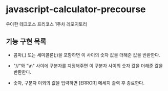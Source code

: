 # javascript-calculator-precourse

우아한 테크코스 프리코스 1주차 레포지토리


## 기능 구현 목록

- 콤마(,) 또는 세미콜론(;)을 포함하면 이 사이의 숫자 값을 더해준 값을 반환한다.

- "//"와 "\n" 사이에 구분자를 지정해주면 이 구분자 사이의 숫자 값을 더해준 값을 반환한다.

- 숫자, 구분자 이외의 값을 입력하면 [ERROR] 메세지 출력 후 종료한다.

